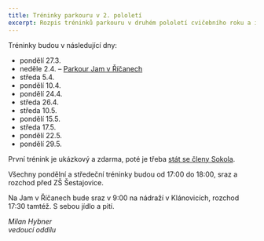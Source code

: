 ```yaml
---
title: Tréninky parkouru v 2. pololetí
excerpt: Rozpis tréninků parkouru v druhém pololetí cvičebního roku a informace k tréninkům.
---
```


Tréninky budou v následující dny:

* pondělí 27.3.
* neděle 2.4. – [Parkour Jam v Říčanech](https://www.facebook.com/events/179886509171908/)
* středa 5.4.
* pondělí 10.4.
* pondělí 24.4.
* středa 26.4.
* středa 10.5.
* pondělí 15.5.
* středa 17.5.
* pondělí 22.5.
* pondělí 29.5.

První trénink je ukázkový a zdarma, poté je třeba [stát se členy Sokola](http://www.sokolsestajovice.cz/clenstvi/).

Všechny pondělní a středeční tréninky budou od 17:00 do 18:00, sraz a rozchod před ZŠ Šestajovice.

Na Jam v Říčanech bude sraz v 9:00 na nádraží v Klánovicích, rozchod 17:30 tamtéž. S sebou jídlo a pití.


_Milan Hybner_  
_vedoucí oddílu_